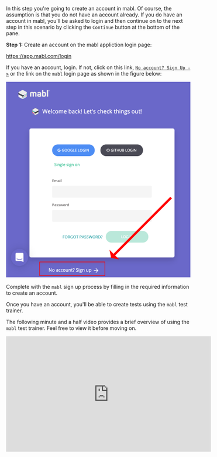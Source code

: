 In this step you're going to create an account in mabl. Of course, the assumption is that you do not have an account already. If you do have an account in mabl, you'll be asked to login and then continue on to the next step in this scenario by clicking the `Continue` button at the bottom of the pane.

**Step 1:**  Create an account on the mabl appliction login page:

https://app.mabl.com/login

If you have an account, login. If not, click on this link, [`No account? Sign Up ->`](https://app.mabl.com/signup) or the link on the `mabl` login page as shown in the figure below:

![sign up](https://github.com/reselbob/mabljenkins/blob/master/assets/step02/sign-up.png?raw=true)

Complete with the `mabl` sign up process by filling in the required information to create an account.

Once you have an account, you'll be able to create tests using the `mabl` test trainer.

The following minute and a half video provides a brief overview of using the `mabl` test trainer. Feel free to view it before moving on.

<iframe width="560" height="315" src="https://www.youtube.com/embed/pbM8nXYEclM" frameborder="0" allow="accelerometer; autoplay; encrypted-media; gyroscope; picture-in-picture" allowfullscreen></iframe>

